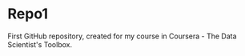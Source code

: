 Repo1
=====

First GitHub repository, created for my course in Coursera - The Data Scientist's Toolbox.
